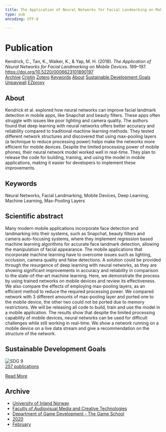 ```yaml
---
title: The Application of Neural Networks for Facial Landmarking on Mobile Devices
type: pub
encoding: UTF-8

---
```

<h1>Publication</h1>
<article id="csl-bib-container-ASCEXQUT" class="csl-bib-container">
  <div class="csl-bib-body"> <div class="csl-entry">Kendrick, C., Tan, K., Walker, K., &#38; Yap, M. H. (2018). <i>The Application of Neural Networks for Facial Landmarking on Mobile Devices</i>. 189–197. <a href="https://doi.org/10.5220/0006623101890197">https://doi.org/10.5220/0006623101890197</a></div> </div>
  <div class="csl-bib-buttons">
    <a href="#taxonomy-article-ASCEXQUT" alt="archive" class="csl-bib-button">Archive</a>
    <a href="https://app.cristin.no/results/show.jsf?id=1795560" alt="Cristin" class="csl-bib-button">Cristin</a>
    <a href="http://zotero.org/groups/5881554/items/ASCEXQUT" alt="Zotero" class="csl-bib-button">Zotero</a>
    <a href="#keywords-article-ASCEXQUT" alt="keywords" class="csl-bib-button">Keywords</a>
    <a href="#about-article-ASCEXQUT" alt="about_pub" class="csl-bib-button">About</a>
    <a href="#sdg-article-ASCEXQUT" alt="sdg" class="csl-bib-button">Sustainable Development Goals</a>
    <a href="https://doi.org/10.5220/0006623101890197" alt="Unpaywall" class="csl-bib-button">Unpaywall</a>
    <a href="https://doi.org/10.5220/0006623101890197" alt="EZproxy" class="csl-bib-button">EZproxy</a>
  </div>
  <div id="csl-bib-meta-container-ASCEXQUT"></div>
</article>
<div id="csl-bib-meta-ASCEXQUT" class="csl-bib-meta">
  <article id="about-article-ASCEXQUT" class="about_pub-article">
    <h1>About</h1>
    Kendrick et al. explored how neural networks can improve facial landmark detection in mobile apps, like Snapchat and beauty filters. These apps often struggle with issues like poor lighting and camera quality. The authors found that deep learning with neural networks offers better accuracy and reliability compared to traditional machine learning methods. They tested different network structures and discovered that using max-pooling layers (a technique to reduce processing power) helps make the networks more efficient for mobile devices. Despite the limited processing power of mobile phones, their neural network model worked well in real-time. They plan to release the code for building, training, and using the model in mobile applications, making it easier for developers to implement these improvements.
  </article>
  <article id="keywords-article-ASCEXQUT" class="keywords-article">
    <h1>Keywords</h1>
    Neural Networks, Facial Landmarking, Mobile Devices, Deep Learning, Machine Learning, Max-Pooling Layers
  </article>
  <article id="abstract-article-ASCEXQUT" class="abstract-article">
    <h1>Scientific abstract</h1>
    Many modern mobile applications incorporate face detection and landmarking into their systems, such as Snapchat, beauty filters and camera auto-focusing systems, where they implement regression based machine learning algorithms for accurate face landmark detection, allowing the manipulation of facial appearance. The mobile applications that incorporate machine learning have to overcome issues such as lighting, occlusion, camera quality and false detections. A solution could be provided through the resurgence of deep learning with neural networks, as they are showing significant improvements in accuracy and reliability in comparison to the state-of-the-art machine learning. Here, we demonstrate the process by using trained networks on mobile devices and review its effectiveness. We also compare the effects of employing max-pooling layers, as an efficient method to reduce the required processing power. We compared network with 3 different amounts of max-pooling layer and ported one to the mobile device, the other two could not be ported due to memory restrictions. We will be releasing all code to build, train and use the model in a mobile application. The results show that despite the limited processing capability of mobile devices, neural networks can be used for difficult challenges while still working in real-time. We show a network running on a mobile device on a live data stream and give a recommendation on the structure of the network.
  </article>
  <article id="sdg-article-ASCEXQUT" class="sdg-article">
    <h1>Sustainable Development Goals</h1>
    <div class="sdg-container"><div id="sdg9" class="sdg">
        <img src="{{< params subfolder >}}images/sdg/sdg09_en.png" class="image" alt="SDG 9">
        <div class="sdg-overlay">
          <a href="{{< params subfolder >}}en/archive/?sdg=9#archive" class="sdg-publication-count"><span>257</span> publications</a>
          <p><a href="https://sdgs.un.org/goals/goal9" class="sdg-read-more">Read More</a></p>
        </div>
      </div></div>
  </article>
  <article id="taxonomy-article-ASCEXQUT" class="taxonomy-article">
    <h1>Archive</h1>
    <ul>
      <li><a href="{{< params subfolder >}}en/archive/?key=3DCRN523">University of Inland Norway</a></li>
      <li><a href="{{< params subfolder >}}en/archive/?key=8XUDF4FD">Faculty of Audiovisual Media and Creative Technologies</a></li>
      <li><a href="{{< params subfolder >}}en/archive/?key=BG42VG37">Department of Game Development - The Game School</a></li>
      <li><a href="{{< params subfolder >}}en/archive/?key=K4VCKW5G">2020</a></li>
      <li><a href="{{< params subfolder >}}en/archive/?key=M7283UYK">February</a></li>
    </ul>
  </article>
</div>
